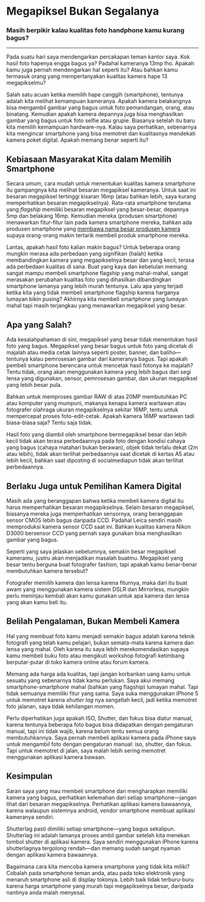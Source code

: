 # Megapiksel Bukan Segalanya
### Masih berpikir kalau kualitas foto handphone kamu kurang bagus?

---

Pada suatu hari saya mendengarkan percakapan teman kantor saya. Kok hasil foto hapenya engga bagus ya? Padahal kameranya 13mp lho. Apakah kamu juga pernah mendengarkan hal seperti itu? Atau bahkan kamu termasuk orang yang mempertanyakan kualitas kamera hape 13 megapikselmu? 

Salah satu acuan ketika memilih hape canggih (smartphone), tentunya adalah kita melihat kemampuan kameranya. Apakah kamera belakangnya bisa mengambil gambar yang bagus untuk foto pemandangan, orang, atau binatang. Kemudian apakah kamera depannya juga bisa menghasilkan gambar yang bagus untuk foto selfie atau grupie. Biasanya setelah itu baru kita memilih kemampuan hardware-nya. Kalau saya perhatikan, sebenarnya kita mengincar smartphone yang bisa memotret dan kualitasnya mendekati kamera poket digital. Apakah memang benar seperti itu?

## Kebiasaan Masyarakat Kita dalam Memilih Smartphone

Secara umum, cara mudah untuk menentukan kualitas kamera smartphone itu gampangnya kita melihat besaran megapiksel kameranya. Untuk saat ini besaran megapiksel tertinggi kisaran 16mp (atau bahkan lebih, saya kurang memperhatikan besaran megapikselnya). Rata-rata smartphone terutama yang *flagship* memiliki besaran megapiksel yang besar-besar, depannya 5mp dan belakang 16mp. Kemudian mereka (produsen smartphone) menawarkan fitur-fitur lain pada kamera smartphone mereka, bahkan ada produsen smartphone yang [membawa nama besar produsen kamera](http://inet.detik.com/read/2016/04/06/204508/3181589/317/duet-huawei-p9-meluncur-dilengkapi-dual-camera-leica) supaya orang-orang makin tertarik membeli produk smartphone mereka.

Lantas, apakah hasil foto kalian makin bagus? Untuk beberapa orang mungkin merasa ada perbedaan yang signifikan (halah) ketika membandingkan kamera yang megapikselnya besar dan yang kecil, terasa ada perbedaan kualitas di sana. Buat yang kaya dan kebetulan memang sangat mampu membeli smartphone flagship yang mahal-mahal, sangat merasakan perubahan kualitas foto yang dihasilkan dibandingkan smartphone lamanya yang lebih murah tentunya. Lalu apa yang terjadi ketika kita yang tidak membeli smartphone flagship karena harganya lumayan bikin pusing? Akhirnya kita membeli smartphone yang lumayan mahal tapi masih terjangkau yang menawarkan megapiksel yang besar.

## Apa yang Salah?

Ada kesalahpahaman di sini, megapiksel yang besar tidak menentukan hasil foto yang bagus. Megapiksel yang besar bagus untuk foto yang dicetak di majalah atau media cetak lainnya seperti poster, banner, dan baliho—tentunya kalau pemrosesan gambar dari kameranya bagus. Tapi apakah pembeli smartphone berencana untuk mencetak hasil fotonya ke majalah? Tentu tidak, orang akan menggunakan kamera yang lebih bagus dari segi lensa yang digunakan, sensor, pemrosesan gambar, dan ukuran megapiksel yang lebih besar pula.

Bahkan untuk memproses gambar RAW di atas 20MP membutuhkan PC atau komputer yang mumpuni, makanya kenapa kamera wartawan atau fotografer olahraga ukuran megapikselnya sekitar 16MP, tentu untuk mempercepat proses foto-edit-cetak. Apakah kamera 16MP wartawan tadi biasa-biasa saja? Tentu saja tidak.

Hasil foto yang diambil oleh smartphone bermegapiksel besar dan lebih kecil tidak akan terasa perbedaannya pada foto dengan kondisi cahaya yang bagus (cahaya matahari bukan berawan), objek tidak terlalu dekat (2m atau lebih), tidak akan terlihat perbedaannya saat dicetak di kertas A5 atau lebih kecil, bahkan saat diposting di socialmediapun tidak akan terlihat perbedaannya.

## Berlaku Juga untuk Pemilihan Kamera Digital 

Masih ada yang beranggapan bahwa ketika membeli kamera digital itu harus memperhatikan besaran megapikselnya. Selain besaran megapiksel, biasanya mereka juga memperhatikan sensornya, orang beranggapan sensor CMOS lebih bagus daripada CCD. Padahal Leica sendiri masih memproduksi kamera sensor CCD saat ini. Bahkan kualitas kamera Nikon D3000 bersensor CCD yang pernah saya gunakan bisa menghasilkan gambar yang bagus.

Seperti yang saya jelaskan sebelumnya, semakin besar megapiksel kameramu, justru akan menjadikan masalah buatmu. Megapiksel yang besar tentu berguna buat fotografer fashion, tapi apakah kamu benar-benar membutuhkan kamera tersebut?

Fotografer memilih kamera dan lensa karena fiturnya, maka dari itu buat awam yang menggunakan kamera sistem DSLR dan Mirrorless, mungkin perlu meninjau kembali akan kamu gunakan untuk apa kamera dan lensa yang akan kamu beli itu.


## Belilah Pengalaman, Bukan Membeli Kamera

Hal yang membuat foto kamu menjadi semakin bagus adalah karena teknik fotografi yang telah kamu pelajari, bukan semata-mata karena kamera dan lensa yang mahal. Oleh karena itu saya lebih merekomendasikan supaya kamu membeli buku foto atau mengikuti workshop fotografi ketimbang berputar-putar di toko kamera online atau forum kamera.

Memang ada harga ada kualitas, tapi jangan korbankan uang kamu untuk sesuatu yang sebenarnya tidak kamu perlukan. Saya akui memang smartphone-smartphone mahal (bahkan yang flagship) lumayan mahal. Tapi tidak semuanya memiliki fitur yang sama. Saya suka menggunakan iPhone 5 untuk memotret karena *shutter lag* nya sangatlah kecil, jadi ketika memotret foto jalanan, saya tidak kehilangan momen. 

Perlu diperhatikan juga apakah ISO, Shutter, dan fokus bisa diatur manual, karena tentunya beberapa foto bagus bisa didapatkan dengan pengaturan manual, tapi ini tidak wajib, karena belum tentu semua orang membutuhkannya. Saya pernah membeli aplikasi kamera pada iPhone saya untuk mengambil foto dengan pengaturan manual: iso, shutter, dan fokus. Tapi untuk memotret di jalan, saya malah lebih sering memotret menggunakan aplikasi kamera bawaan.

## Kesimpulan

Saran saya yang mau membeli smartphone dan mengharapkan memiliki kamera yang bagus, perhatikan kelemahan dari setiap smartphone—jangan lihat dari besaran megapikselnya. Perhatikan aplikasi kamera bawaannya, karena walaupun sistemnya android, vendor smartphone membuat aplikasi kameranya sendiri. 

Shutterlag pasti dimiliki setiap smartphone—yang bagus sekalipun. Shutterlag ini adalah lamanya proses ambil gambar setelah kita menekan tombol shutter di aplikasi kamera. Saya sendiri menggunakan iPhone karena shutterlagnya tergolong rendah—dan memang sudah sangat nyaman dengan aplikasi kamera bawaannya.

Bagaimana cara kita mencoba kamera smartphone yang tidak kita miliki? Cobalah pada smartphone teman anda, atau pada toko elektronik yang menaruh smartphone asli di display tokonya. Lebih baik tidak terburu-buru karena harga smartphone yang murah tapi megapikselnya besar, daripada nantinya anda malah menyesal.

